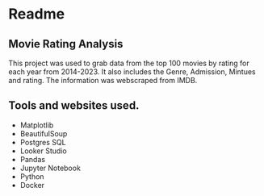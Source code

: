 # Readme

## Movie Rating Analysis
   This project was used to grab data from the top 100 movies by rating for each year from 2014-2023. It also includes the Genre, Admission, Mintues and rating. The information was webscraped from IMDB.



## Tools and websites used.
* Matplotlib
* BeautifulSoup
* Postgres SQL
* Looker Studio
* Pandas
* Jupyter Notebook
* Python
* Docker


